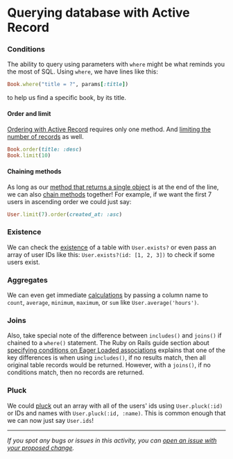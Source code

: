 # Querying database with Active Record

### Conditions
The ability to query using parameters with `where` might be what reminds you the most of SQL. Using `where`, we have lines like this: 
```ruby 
Book.where("title = ?", params[:title])
```
to help us find a specific book, by its title.

#### Order and limit
[Ordering with Active Record](https://guides.rubyonrails.org/active_record_querying.html#ordering) requires only one method. And [limiting the number of records](https://guides.rubyonrails.org/active_record_querying.html#limit-and-offset) as well.
```ruby 
Book.order(title: :desc)
Book.limit(10)
```

#### Chaining methods
As long as our [method that returns a single object](https://guides.rubyonrails.org/active_record_querying.html#retrieving-a-single-object) is at the end of the line, we can also [chain methods](https://guides.rubyonrails.org/active_record_querying.html#understanding-method-chaining) together! For example, if we want the first 7 users in ascending order we could just say: 
```ruby
User.limit(7).order(created_at: :asc)
```

### Existence
We can check the [existence](https://guides.rubyonrails.org/active_record_querying.html#existence-of-objects) of a table with `User.exists?` or even pass an array of user IDs like this: `User.exists?(id: [1, 2, 3])` to check if some users exist. 

### Aggregates
We can even get immediate [calculations](https://guides.rubyonrails.org/active_record_querying.html#calculations) by passing a column name to `count`, `average`, `minimum`, `maximum`, or `sum` like `User.average('hours')`.

### Joins
Also, take special note of the difference between `includes()` and `joins()` if chained to a `where()` statement. The Ruby on Rails guide section about [specifying conditions on Eager Loaded associations](https://guides.rubyonrails.org/active_record_querying.html#specifying-conditions-on-eager-loaded-associations) explains that one of the key differences is when using `includes()`, if no results match, then all original table records would be returned. However, with a `joins()`, if no conditions match, then no records are returned.

### Pluck
We could [pluck](https://guides.rubyonrails.org/active_record_querying.html#pluck) out an array with all of the users' ids using `User.pluck(:id)` or IDs and names with `User.pluck(:id, :name)`. This is common enough that we can now just say `User.ids`!

------

_If you spot any bugs or issues in this activity, you can [open an issue with your proposed change](https://github.com/microverseinc/curriculum-transversal-skills/blob/main/git-github/articles/open_issue.md)._
